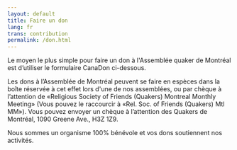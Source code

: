 ```yaml
---
layout: default
title: Faire un don
lang: fr
trans: contribution
permalink: /don.html
---
```

Le moyen le plus simple pour faire un don à l'Assemblée quaker de Montréal est d’utiliser le formulaire CanaDon ci-dessous.

Les dons à l’Assemblée de Montréal peuvent se faire en espèces dans la boîte réservée à cet effet lors d'une de nos assemblées, ou par chèque à l’attention de «Religious Society of Friends (Quakers) Montreal Monthly Meeting» (Vous pouvez le raccourcir à «Rel. Soc. of Friends (Quakers) Mtl MM»). Vous pouvez envoyer un chèque à l’attention des Quakers de Montréal, 1090 Greene Ave., H3Z 1Z9.

Nous sommes un organisme 100% bénévole et vos dons soutiennent nos activités.

<script id="ch_cdn_embed" type="text/javascript" src="https://www.canadahelps.org/secure/js/cdf_embed.js" charset="utf-8" data-language="fr" data-page-id="43151" data-root-url="https://www.canadahelps.org" data-formtype="0" data-cfasync="false"></script>
